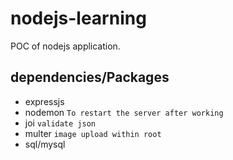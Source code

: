 # nodejs-learning
POC of nodejs application.

## dependencies/Packages

- expressjs
- nodemon ``To restart the server after working``
- joi ``validate json``
- multer ``image upload within root``
- sql/mysql



